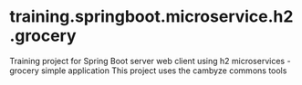 # training.springboot.microservice.h2.grocery
Training project for Spring Boot server web client using h2 microservices - grocery simple application
This project uses the cambyze commons tools
